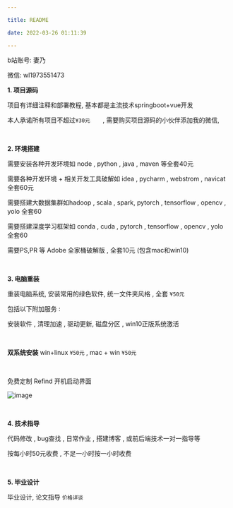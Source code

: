 ```yaml
---

title: README

date: 2022-03-26 01:11:39

---
```


b站账号: 妻乃

微信: wl1973551473



**1. 项目源码**

项目有详细注释和部署教程, 基本都是主流技术springboot+vue开发

本人承诺所有项目不超过`¥30元	`, 需要购买项目源码的小伙伴添加我的微信,

<br/>



**2. 环境搭建**

需要安装各种开发环境如 node , python , java , maven 等全套40元

需要各种开发环境 + 相关开发工具破解如 idea , pycharm , webstrom , navicat 全套60元

需要搭建大数据集群如hadoop , scala , spark, pytorch , tensorflow , opencv , yolo 全套60

需要搭建深度学习框架如 conda , cuda , pytorch , tensorflow , opencv , yolo 全套60

需要PS,PR 等 Adobe 全家桶破解版 , 全套10元 (包含mac和win10)

<br/>







**3. 电脑重装**

重装电脑系统, 安装常用的绿色软件, 统一文件夹风格 , 全套 `¥50元`

包括以下附加服务 :

安装软件 , 清理加速 , 驱动更新, 磁盘分区 , win10正版系统激活  

<br/>



**双系统安装**  win+linux `¥50元` ,  mac + win `¥50元`

<br/>



免费定制 Refind 开机启动界面

![image](https://s1.ax1x.com/2022/04/04/qqz4pD.png)

<br/>



**4. 技术指导**

代码修改 , bug查找 , 日常作业 ,  搭建博客 , 或前后端技术一对一指导等 

按每小时50元收费 , 不足一小时按一小时收费

<br/>





**5. 毕业设计**

毕业设计, 论文指导  `价格详谈`

<br/>


